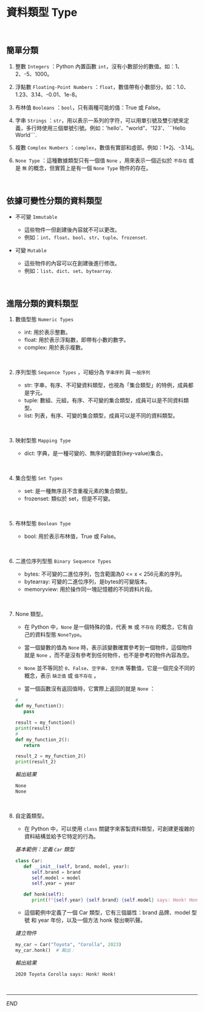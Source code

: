 # 資料類型 Type

<br>

## 簡單分類

1. 整數 `Integers` ：Python 內置函數 `int`，沒有小數部分的數值。如：1、2、-5、1000。

2. 浮點數 `Floating-Point Numbers` ：`float`，數值帶有小數部分。如：1.0、1.23、3.14、-0.01、1e-8。

3. 布林值 `Booleans` ：`bool`，只有兩種可能的值：True 或 False。

4. 字串 `Strings` ：`str`，用以表示一系列的字符，可以用單引號及雙引號來定義，多行時使用三個單號引號。例如：'hello'、"world"、'123'、\```Hello World```.

5. 複數 `Complex Numbers` ：`complex`，數值有實部和虛部。例如：1+2j、-3.14j。
   
6. `None Type` ：這種數據類型只有一個值 `None` ，用來表示一個近似於 `不存在` 或是 `無` 的概念，但實質上是有一個 `None Type` 物件的存在。

<br>

## 依據可變性分類的資料類型

- 不可變 `Immutable`

    - 這些物件一但創建後內容就不可以更改。
    - 例如：`int`、`float`、`bool`、`str`、`tuple`、`frozenset`.



- 可變  `Mutable`
    
    - 這些物件的內容可以在創建後進行修改。
    - 例如：`list`、`dict`、`set`、`bytearray`.

<br>

## 進階分類的資料類型

1. 數值型態 `Numeric Types`

   - int: 用於表示整數。
   - float: 用於表示浮點數，即帶有小數的數字。
   - complex: 用於表示複數。

<br>


2. 序列型態 `Sequence Types` ，可細分為 `字串序列` 與 `一般序列` 

   - str: 字串，有序、不可變資料類型，也視為「集合類型」的特例，成員都是字元。
   - tuple: 數組、元組，有序、不可變的集合類型，成員可以是不同資料類型。
   - list: 列表，有序、可變的集合類型，成員可以是不同的資料類型。

<br>


3. 映射型態 `Mapping Type`

   - dict: 字典，是一種可變的、無序的鍵值對(key-value)集合。

<br>


4. 集合型態 `Set Types`

   - set: 是一種無序且不含重複元素的集合類型。
   - frozenset: 類似於 set，但是不可變。

<br>


5. 布林型態 `Boolean Type`

   - bool: 用於表示布林值，True 或 False。

<br>


6. 二進位序列型態 `Binary Sequence Types`

   - bytes: 不可變的二進位序列，包含範圍為0 <= x < 256元素的序列。
   - bytearray: 可變的二進位序列，是bytes的可變版本。
   - memoryview: 用於操作同一塊記憶體的不同資料片段。

<br>


7. None 類型。

   - 在 Python 中，`None` 是一個特殊的值，代表 `無` 或 `不存在` 的概念，它有自己的資料型態 `NoneType`。
   
   - 當一個變數的值為 `None` 時，表示該變數確實參考到一個物件，這個物件就是 `None` ，而不是沒有參考到任何物件，也不是參考的物件內容為空。 
     
   - `None` 並不等同於 `0`、`False`、`空字串`、`空列表` 等數值，它是一個完全不同的概念，表示 `缺乏值` 或 `值不存在` 。
   
   - 當一個函數沒有返回值時，它實際上返回的就是 `None` ：
   

   ```python
   #
   def my_function():
      pass

   result = my_function()
   print(result)
   #
   def my_function_2():
      return

   result_2 = my_function_2()
   print(result_2)  
   ```
   _輸出結果_
   ```bash
   None
   None
   ```


<br>


8. 自定義類型。

   - 在 Python 中，可以使用 `class` 關鍵字來客製資料類型，可創建更複雜的資料結構並給予它特定的行為。

   _基本範例：定義 `Car` 類型_


   ```python
   class Car:
      def __init__(self, brand, model, year):
         self.brand = brand
         self.model = model
         self.year = year

      def honk(self):
         print(f"{self.year} {self.brand} {self.model} says: Honk! Honk!")
   ```

   - 這個範例中定義了一個 Car 類型，它有三個屬性：brand 品牌、model 型號 和 year 年份，以及一個方法 honk 發出喇叭聲。
  
   _建立物件_
   ```python
   my_car = Car("Toyota", "Corolla", 2023)
   my_car.honk()  # 輸出：
   ```
   *輸出結果*
   ```bash
   2020 Toyota Corolla says: Honk! Honk!   
   ```

<br>

---

_END_